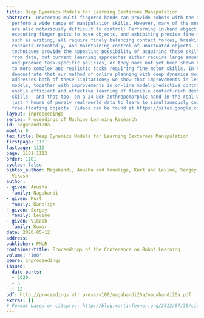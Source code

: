 ```yaml
---
title: Deep Dynamics Models for Learning Dexterous Manipulation
abstract: 'Dexterous multi-fingered hands can provide robots with the ability to flexibly
  perform a wide range of manipulation skills. However, many of the more complex behaviors
  are also notoriously difficult to control: Performing in-hand object manipulation,
  executing finger gaits to move objects, and exhibiting precise fine motor skills
  such as writing, all require finely balancing contact forces, breaking and reestablishing
  contacts repeatedly, and maintaining control of unactuated objects. Learning-based
  techniques provide the appealing possibility of acquiring these skills directly
  from data, but current learning approaches either require large amounts of data
  and produce task-specific policies, or they have not yet been shown to scale up
  to more complex and realistic tasks requiring fine motor skills. In this work, we
  demonstrate that our method of online planning with deep dynamics models (PDDM)
  addresses both of these limitations; we show that improvements in learned dynamics
  models, together with improvements in on-line model-predictive control, can indeed
  enable efficient and effective learning of flexible contact-rich dexterous manipulation
  skills – and that too, on a 24-DoF anthropomorphic hand in the real world, using
  just 4 hours of purely real-world data to learn to simultaneously coordinate multiple
  free-floating objects. Videos can be found at https://sites.google.com/view/pddm/.'
layout: inproceedings
series: Proceedings of Machine Learning Research
id: nagabandi20a
month: 0
tex_title: Deep Dynamics Models for Learning Dexterous Manipulation
firstpage: 1101
lastpage: 1112
page: 1101-1112
order: 1101
cycles: false
bibtex_author: Nagabandi, Anusha and Konolige, Kurt and Levine, Sergey and Kumar,
  Vikash
author:
- given: Anusha
  family: Nagabandi
- given: Kurt
  family: Konolige
- given: Sergey
  family: Levine
- given: Vikash
  family: Kumar
date: 2020-05-12
address: 
publisher: PMLR
container-title: Proceedings of the Conference on Robot Learning
volume: '100'
genre: inproceedings
issued:
  date-parts:
  - 2020
  - 5
  - 12
pdf: http://proceedings.mlr.press/v100/nagabandi20a/nagabandi20a.pdf
extras: []
# Format based on citeproc: http://blog.martinfenner.org/2013/07/30/citeproc-yaml-for-bibliographies/
---
```

